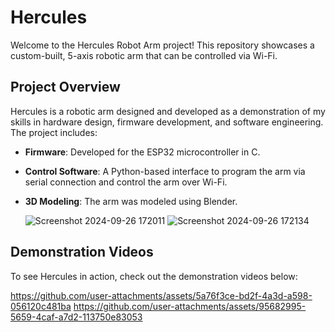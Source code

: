# Hercules

Welcome to the Hercules Robot Arm project! This repository showcases a custom-built, 5-axis robotic arm that can be controlled via Wi-Fi.

## Project Overview

Hercules is a robotic arm designed and developed as a demonstration of my skills in hardware design, firmware development, and software engineering. The project includes:

- **Firmware**: Developed for the ESP32 microcontroller in C.
- **Control Software**: A Python-based interface to program the arm via serial connection and control the arm over Wi-Fi.
- **3D Modeling**: The arm was modeled using Blender.
  
  ![Screenshot 2024-09-26 172011](https://github.com/user-attachments/assets/e88ea726-5095-4e51-a42c-2867e9ffa154)
  ![Screenshot 2024-09-26 172134](https://github.com/user-attachments/assets/14b57e35-8b3c-47e7-b8ff-feb7572b8448)

## Demonstration Videos

To see Hercules in action, check out the demonstration videos below:

https://github.com/user-attachments/assets/5a76f3ce-bd2f-4a3d-a598-056120c481ba
https://github.com/user-attachments/assets/95682995-5659-4caf-a7d2-113750e83053
